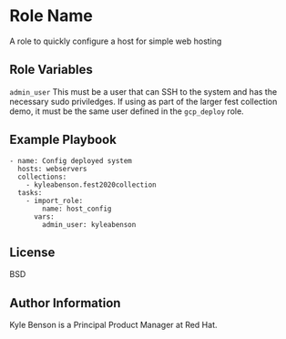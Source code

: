 Role Name
=========

A role to quickly configure a host for simple web hosting


Role Variables
--------------

```admin_user``` This must be a user that can SSH to the system and has the necessary sudo priviledges. If using as part of the larger fest collection demo, it must be the same user defined in the `gcp_deploy` role.


Example Playbook
----------------

```
- name: Config deployed system
  hosts: webservers
  collections:
    - kyleabenson.fest2020collection
  tasks:
    - import_role:
        name: host_config
      vars:
        admin_user: kyleabenson
```

License
-------

BSD

Author Information
------------------

Kyle Benson is a Principal Product Manager at Red Hat. 